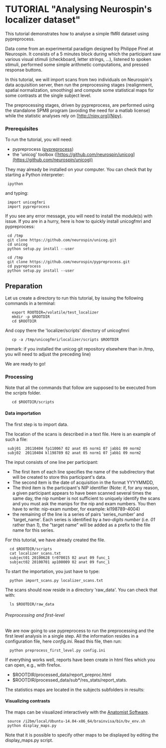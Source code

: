 # TUTORIAL "Analysing Neurospin's localizer dataset"

This tutorial demonstrates how to analyse a simple fMRI dataset using pypreprocess. 

Data come from an experimental paradigm designed by Philippe Pinel at Neurospin. It consists of a 5 minutes block during which the participant saw various visual stimuli (checkboard, letter strings, ...), listened to spoken stimuli, performed some simple arithmetic computations, and pressed response buttons. 

In this tutorial, we will import scans from two individuals on Neurospin's data acquisition server, then run the preprocessing stages (realignment, spatial normalization, smoothing) and compute some statistical maps for some contrasts at the single subject level.

The preprocessing stages, driven by pypreprocess, are performed using
the standalone SPM8 program (avoiding the need for a matlab license)
while the statistic analyses rely on [http://nipy.org](Nipy).

### Prerequisites

To run the tutorial, you will need:

* pypreprocess ([pypreprocess](https://github.com/neurospin/pypreprocess))
* the 'unicog' toolbox ([https://github.com/neurospin/unicog](https://github.com/neurospin/unicog))  

They may already be installed on your computer. You can check that by starting a Python interpreter:

     ipython

and typing:

     import unicogfmri
     import pypreprocess

If you see any error message, you will need to install the module(s) with issue. If you are in a hurry, here is how to quickly install unicogfmri and pypreprocess:

     cd /tmp
     git clone https://github.com/neurospin/unicog.git
     cd unicog 
     python setup.py install --user

     cd /tmp
     git clone https://github.com/neurospin/pypreprocess.git
     cd pypreprocess
     python setup.py install --user


## Preparation

Let us create a directory to run this tutorial, by issuing the following commands in a terminal:

       export ROOTDIR=/volatile/test_localizer
       mkdir -p $ROOTDIR
       cd $ROOTDIR

And copy there the 'localizer/scripts' directory of unicogfmri
 
       cp -a /tmp/unicogfmri/localizer/scripts $ROOTDIR

(remark: if you installed the unicog git repository elsewhere than in /tmp, you will need to adjust the preceding line) 

We are ready to go! 

### Processing 
    
Note that all the commands that follow are supposed to be executed from the *scripts* folder.


       cd $ROOTDIR/scripts


####  Data importation 

The first step is to import data. 

The location of the scans is described in a text file. Here is an example of such a file:


     subj01  20110404 fp110067 02 anat 05 norm1 07 jabb1 09 norm2 
     subj02  20110404 kl198789 02 anat 05 norm1 07 jabb1 09 norm2 
  
The input consists of one line per participant: 

* The first item of each line specifies the name of the subdirectory that will be created to store this participant's data.
* The second item is the date of acquisition in the format YYYYMMDD,
* The third item is the participant's NIP identifier (Note: if, for any reason, a given participant appears to have been scanned several times the same day, the nip number is not sufficient to uniquely identify the scans and you must ask the manips for the nip and exam numbers. You then have to write: nip-exam number, for example: kl198789-4004)
* the remaining of the line is a series of pairs 'series_number' and 'target_name'. Each series is identified by a *two-digits number* (i.e. *01* rather than *1*), the "target name" will be added as a prefix to the file name for this series.

For this tutorial, we have already created the file.

      cd $ROOTDIR/scripts
      cat localizer_scans.txt 
      subject01 20100628 tr070015 02 anat 09 func_1 
      subject02 20100701 ap100009 02 anat 09 func_1

To start the importation, you just have to type:

      python import_scans.py localizer_scans.txt

The scans should now reside in a directory 'raw_data'. You can check that with:

      ls $ROOTDIR/raw_data

###### Preprocessing and first-level

We are now going to use pypreprocess to run the preprocessing and the first level analysis in a single step. All the information resides in a configuration file, here *config.ini*. Read this file, then run:

      python preprocess_first_level.py config.ini


If everything works well, reports have been create in html files which you can open, e.g., with firefox. 

* $ROOTDIR/processed_data/report_preproc.html
* $ROOTDIR/processed_data/sub*/res_stats/report_stats.

The statistics maps are located in the subjects subfolders in results:


#### Visualizing contrasts

The maps can be visualized interactively with the [Anatomist Software](http://brainvisa.info/doc/anatomist-4.4/ana_training/en/html/index.html#ana_training%book).


     source /i2bm/local/Ubuntu-14.04-x86_64/brainvisa/bin/bv_env.sh
     python display_maps.py


Note that it is possible to specify other maps to be displayed by editing the display_maps.py script.



